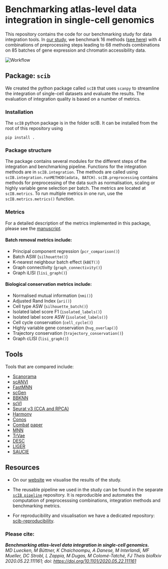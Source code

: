 # Benchmarking atlas-level data integration in single-cell genomics

This repository contains the code for our benchmarking study for data integration tools.
In [our study](https://www.biorxiv.org/content/10.1101/2020.05.22.111161v1), we benchmark 16 methods ([see here](##Tools)) with 4 combinations of preprocessing steps leading to 68 
methods combinations on 85 batches of gene expression and chromatin accessibility data.

![Workflow](./figure.png)

## Package: `scib`
We created the python package called `scIB` that uses `scanpy` to streamline the integration of single-cell datasets and evaluate the results.
The evaluation of integration quality is based on a number of metrics.

### Installation
The `scIB` python package is in the folder scIB.
It can be installed from the root of this repository using
```
pip install .
```

### Package structure
The package contains several modules for the different steps of the integration and benchmarking pipeline.
Functions for the integration methods are in `scIB.integration`. The methods are called using `scIB.integration.runMETHOD(adata, BATCH)`.
`scIB.preprocessing` contains methods for preprocessing of the data such as normalisation, scaling or highly variable gene selection per batch.
The metrics are located at `scIB.metrics`. To run multiple metrics in one run, use the `scIB.metrics.metrics()` function.

### Metrics
For a detailed description of the metrics implemented in this package, please see the [manuscript](https://www.biorxiv.org/content/10.1101/2020.05.22.111161v2).

#### Batch removal metrics include:

- Principal component regression (`pcr_comparison()`)
- Batch ASW (`silhouette()`)
- K-nearest neighbour batch effect (`kBET()`)
- Graph connectivity (`graph_connectivity()`)
- Graph iLISI (`lisi_graph()`)

#### Biological conservation metrics include:

- Normalised mutual information (`nmi()`)
- Adjusted Rand Index (`ari()`)
- Cell type ASW (`silhouette_batch()`)
- Isolated label score F1 (`isolated_labels()`)
- Isolated label score ASW (`isolated_labels()`)
- Cell cycle conservation (`cell_cycle()`)
- Highly variable gene conservation (`hvg_overlap()`)
- Trajectory conservation (`trajectory_conservation()`)
- Graph cLISI (`lisi_graph()`)

## Tools
Tools that are compared include:
- [Scanorama](https://github.com/brianhie/scanorama)
- [scANVI](https://github.com/chenlingantelope/HarmonizationSCANVI)
- [FastMNN](https://bioconductor.org/packages/batchelor/)
- [scGen](https://github.com/theislab/scgen)
- [BBKNN](https://github.com/Teichlab/bbknn)
- [scVI](https://github.com/YosefLab/scVI)
- [Seurat v3 (CCA and RPCA)](https://github.com/satijalab/seurat)
- [Harmony](https://github.com/immunogenomics/harmony)
- [Conos](https://github.com/hms-dbmi/conos)
- [Combat](https://scanpy.readthedocs.io/en/stable/api/scanpy.pp.combat.html) [paper](https://academic.oup.com/biostatistics/article/8/1/118/252073)
- [MNN](https://github.com/chriscainx/mnnpy)
- [TrVae](https://github.com/theislab/trvae)
- [DESC](https://github.com/eleozzr/desc)
- [LIGER](https://github.com/MacoskoLab/liger)
- [SAUCIE](https://github.com/KrishnaswamyLab/SAUCIE)

## Resources

+ On our [website](https://theislab.github.io/scib-reproducibility) we visualise the results of the study.

+ The reusable pipeline we used in the study can be found in the separate [`scIB pipeline`](https://github.com/theislab/scib-pipeline.git) repository. It is reproducible and automates the computation of preprocesssing combinations, integration methods and benchmarking metrics.

+ For reproducibility and visualisation we have a dedicated repository: [scib-reproducibility](https://github.com/theislab/scib-reproducibility).

### Please cite:  

_**Benchmarking atlas-level data integration in single-cell genomics.**  
MD Luecken, M Büttner, K Chaichoompu, A Danese, M Interlandi, MF Mueller, DC Strobl, L Zappia, M Dugas, M Colomé-Tatché, FJ Theis
bioRxiv 2020.05.22.111161; doi: https://doi.org/10.1101/2020.05.22.111161_ 
